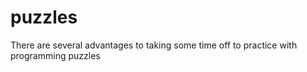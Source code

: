 # puzzles
There are several advantages to taking some time off to practice with programming puzzles
